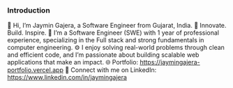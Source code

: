 ### Introduction

👋 Hi, I’m Jaymin Gajera, a Software Engineer from Gujarat, India.
👀 Innovate. Build. Inspire.
💼 I’m a Software Engineer (SWE) with 1 year of professional experience, specializing in the Full stack and strong fundamentals in computer engineering.
⚙️ I enjoy solving real-world problems through clean and efficient code, and I’m passionate about building scalable web applications that make an impact.
🌐 Portfolio: https://jaymingajera-portfolio.vercel.app
🔗 Connect with me on LinkedIn: https://www.linkedin.com/in/jaymingajera


